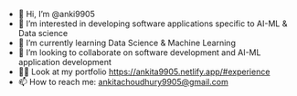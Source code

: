 - 👋 Hi, I’m @anki9905
- 👀 I’m interested in developing software applications specific to AI-ML & Data science
- 🌱 I’m currently learning Data Science & Machine Learning
- 💞️ I’m looking to collaborate on software development and AI-ML application development
- 👨‍💻 Look at my portfolio https://ankita9905.netlify.app/#experience
- 📫 How to reach me: ankitachoudhury9905@gmail.com

<!---
anki9905/anki9905 is a ✨ special ✨ repository because its `README.md` (this file) appears on your GitHub profile.
You can click the Preview link to take a look at your changes.
--->
